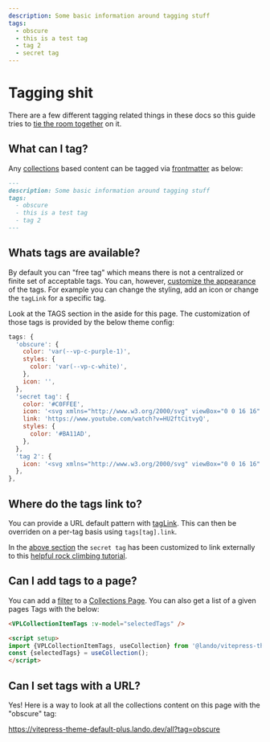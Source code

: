 ```yaml
---
description: Some basic information around tagging stuff
tags:
  - obscure
  - this is a test tag
  - tag 2
  - secret tag
---
```


# Tagging shit

There are a few different tagging related things in these docs so this guide tries to [tie the room together](https://www.youtube.com/watch?v=_vGK008c_rA) on it.

## What can I tag?

Any [collections](../config/config.md#collections) based content can be tagged via [frontmatter](../config/frontmatter.md#tags) as below:

```md
---
description: Some basic information around tagging stuff
tags:
  - obscure
  - this is a test tag
  - tag 2
---
```

## Whats tags are available?

By default you can "free tag" which means there is not a centralized or finite set of acceptable tags. You can, however, [customize the appearance](../config/config.md#tags) of the tags. For example you can change the styling, add an icon or change the `tagLink` for a specific tag.

Look at the TAGS section in the aside for this page. The customization of those tags is provided by the below theme config:

```js
tags: {
  'obscure': {
    color: 'var(--vp-c-purple-1)',
    styles: {
      color: 'var(--vp-c-white)',
    },
    icon: '',
  },
  'secret tag': {
    color: '#C0FFEE',
    icon: '<svg xmlns="http://www.w3.org/2000/svg" viewBox="0 0 16 16" fill="currentColor" class="w-4 h-4"><path fill-rule="evenodd" d="M15 8A7 7 0 1 1 1 8a7 7 0 0 1 14 0Zm-6 3.5a1 1 0 1 1-2 0 1 1 0 0 1 2 0ZM7.293 5.293a1 1 0 1 1 .99 1.667c-.459.134-1.033.566-1.033 1.29v.25a.75.75 0 1 0 1.5 0v-.115a2.5 2.5 0 1 0-2.518-4.153.75.75 0 1 0 1.061 1.06Z" clip-rule="evenodd" /></svg>',
    link: 'https://www.youtube.com/watch?v=HU2ftCitvyQ',
    styles: {
      color: '#BA11AD',
    },
  },
  'tag 2': {
    icon: '<svg xmlns="http://www.w3.org/2000/svg" viewBox="0 0 16 16" fill="currentColor" class="w-4 h-4"><path fill-rule="evenodd" d="M11.5 8a3.5 3.5 0 0 0 3.362-4.476c-.094-.325-.497-.39-.736-.15L12.099 5.4a.48.48 0 0 1-.653.033 8.554 8.554 0 0 1-.879-.879.48.48 0 0 1 .033-.653l2.027-2.028c.24-.239.175-.642-.15-.736a3.502 3.502 0 0 0-4.476 3.427c.018.99-.133 2.093-.914 2.7l-5.31 4.13a2.015 2.015 0 1 0 2.828 2.827l4.13-5.309c.607-.78 1.71-.932 2.7-.914L11.5 8ZM3 13.75a.75.75 0 1 0 0-1.5.75.75 0 0 0 0 1.5Z" clip-rule="evenodd" /></svg>',
  },
},
```

## Where do the tags link to?

You can provide a URL default pattern with [tagLink](../config/config.md#tag-link). This can then be overriden on a per-tag basis using `tags[tag].link`.

In the [above section](#whats-tags-are-available) the `secret tag` has been customized to link externally to this [helpful rock climbing tutorial](https://www.youtube.com/watch?v=HU2ftCitvyQ).

## Can I add tags to a page?

You can add a [filter](../pages/collections.md#vplcollectionpagetags) to a [Collections Page](../pages/collections.md). You can also get a list of a given pages Tags with the below:

```html
<VPLCollectionItemTags :v-model="selectedTags" />

<script setup>
import {VPLCollectionItemTags, useCollection} from '@lando/vitepress-theme-default-plus
const {selectedTags} = useCollection();
</script>
```

## Can I set tags with a URL?

Yes! Here is a way to look at all the collections content on this page with the "obscure" tag:

https://vitepress-theme-default-plus.lando.dev/all?tag=obscure
